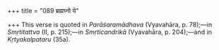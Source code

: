 +++
title = "089 ब्रह्मघ्नो ये"

+++
This verse is quoted in *Parāśaramādhava* (Vyavahāra, p. 78);—in
*Smṛtitattva* (II, p. 215);—in *Smṛticandrikā* (Vyavahāra, p. 204);—and
in *Kṛtyakalpataru* (35a).


